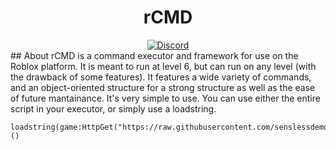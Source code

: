 <h1 align="center">rCMD</h1>
<div align="center">
	<a href="https://discord.gg/FYYET36">
		<img src="https://img.shields.io/badge/discord-server-blue.svg" alt="Discord" />
	</a>
</div>
## About
rCMD is a command executor and framework for use on the Roblox platform. It is meant to run at level 6, but can run on any level (with the drawback of some features). It features a wide variety of commands, and an object-oriented structure for a strong structure as well as the ease of future mantainance.
It's very simple to use. You can use either the entire script in your executor, or simply use a loadstring.

```
loadstring(game:HttpGet("https://raw.githubusercontent.com/senslessdemon/rcmd/master/init.lua"))()
```
